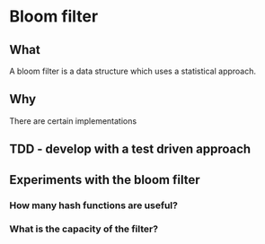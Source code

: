 # Bloom filter

## What
A bloom filter is a data structure which uses a statistical approach.

## Why
There are certain implementations 

## TDD - develop with a test driven approach

## Experiments with the bloom filter
### How many hash functions are useful?

### What is the capacity of the filter?


